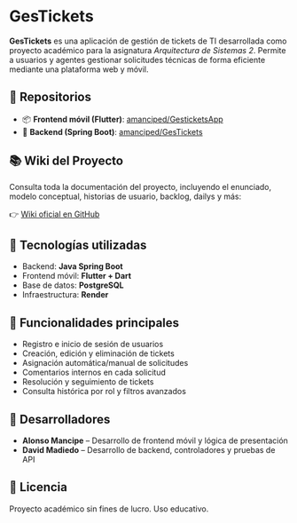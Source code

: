 
# GesTickets

**GesTickets** es una aplicación de gestión de tickets de TI desarrollada como proyecto académico para la asignatura *Arquitectura de Sistemas 2*. Permite a usuarios y agentes gestionar solicitudes técnicas de forma eficiente mediante una plataforma web y móvil.

## 🔗 Repositorios

- 📦 **Frontend móvil (Flutter)**: [amanciped/GesticketsApp](https://github.com/amanciped/GesticketsApp)
- 🔧 **Backend (Spring Boot)**: [amanciped/GesTickets](https://github.com/amanciped/GesTickets)

## 📚 Wiki del Proyecto

Consulta toda la documentación del proyecto, incluyendo el enunciado, modelo conceptual, historias de usuario, backlog, dailys y más:

👉 [Wiki oficial en GitHub](https://github.com/amanciped/GesTickets/wiki)

## 🚀 Tecnologías utilizadas

- Backend: **Java Spring Boot**
- Frontend móvil: **Flutter + Dart**
- Base de datos: **PostgreSQL**
- Infraestructura: **Render**

## 📂 Funcionalidades principales

- Registro e inicio de sesión de usuarios
- Creación, edición y eliminación de tickets
- Asignación automática/manual de solicitudes
- Comentarios internos en cada solicitud
- Resolución y seguimiento de tickets
- Consulta histórica por rol y filtros avanzados

## 👥 Desarrolladores

- **Alonso Mancipe** – Desarrollo de frontend móvil y lógica de presentación
- **David Madiedo** – Desarrollo de backend, controladores y pruebas de API

## 📄 Licencia

Proyecto académico sin fines de lucro. Uso educativo.

